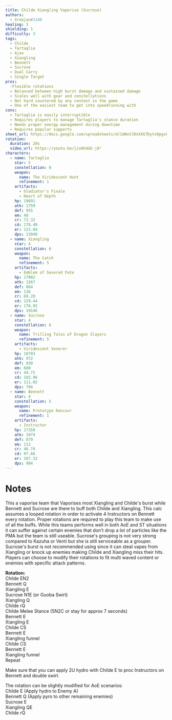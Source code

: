 ```yaml
---
title: Childe Xiangling Vaporise (Sucrose) 
authors:
  - Xreejan#1180
healing: 3
shielding: 1
difficulty: 3
tags:
  - Childe
  - Tartaglia
  - Ajax
  - Xiangling
  - Bennett
  - Sucrose
  - Dual Carry
  - Single Target
pros:
  -Flexible rotations
  - Balanced between high burst damage and sustained damage
  - Scales well with gear and constellations
  - Not hard countered by any content in the game
  - One of the easiest team to get into speedrunning with  
cons:
  - Tartaglia is easily interruptible 
  - Requires players to manage Tartaglia's stance duration
  - Needs proper energy management during downtime 
  - Requires popular supports 
sheet_url: https://docs.google.com/spreadsheets/d/1dWxVJOnXXG7Dytx0pgvFprdfST-iSgM1VZjAf5zc4jI/edit?usp=sharing
rotation:
  duration: 29s
  video_url: https://youtu.be/jisWS4GE-jA"
characters:
  - name: Tartaglia
    star: 5
    constellation: 0
    weapon:
      name: The Viridescent Hunt
      refinement: 1
    artifacts:
      - Gladiator's Finale
      - Heart of Depth
    hp: 19691
    atk: 1759
    def: 955
    em: 40
    cr: 72.32
    cd: 178.40
    er: 122.04
    dps: 13048
  - name: Xiangling 
    star: 4
    constellation: 6
    weapon:
      name: The Catch
      refinement: 5
    artifacts:
      - Emblem of Severed Fate
    hp: 17002
    atk: 1567
    def: 864
    em: 136
    cr: 69.20
    cd: 129.44
    er: 176.92
    dps: 19146
  - name: Sucrose
    star: 4
    constellation: 6
    weapon:
      name: Trilling Tales of Dragon Slayers 
      refinement: 5
    artifacts:
      - Viridescent Venerer
    hp: 18703
    atk: 972
    def: 830
    em: 680
    cr: 44.72
    cd: 102.96
    er: 111.02
    dps: 766
  - name: Bennett
    star: 4
    constellation: 5
    weapon:
      name: Prototype Rancour
      refinement: 1
    artifacts:
      - Instructor
    hp: 17358
    atk: 1074
    def: 879
    em: 112
    cr: 46.74
    cd: 97.66
    er: 187.32
    dps: 904
---
```


# **Notes**  
This a vaporise team that Vaporises most Xiangling and Childe's burst while Bennett and Sucrose are there to buff both Childe and Xiangling. This calc assumes a looped rotation in order to activate 4 Instructors on Bennett every rotation. Proper rotations are required to play this team to make use of all the buffs. While this teams performs well in both AoE and ST situations it can suffer against certain enemies that don't drop a lot of particles like the PMA but the team is still useable. Sucrose's grouping is not very strong compared to Kazuha or Venti but she is still serviceable as a grouper. Sucrose's burst is not recommended using since it can steal vapes from Xiangling or knock up enemies making Childe and Xiangling miss their hits. Players can choose to modify their rotations to fit multi waved content or enemies with specific attack patterns. 

**Rotation:**  
Childe EN2  
Bennett Q  
Xiangling E  
Sucrose N1E (or Guoba Swirl)  
Xiangling Q  
Childe rQ  
Childe Melee Stance (5N2C or stay for approx 7 seconds)  
Bennett E  
Xiangling E  
Childe CS  
Bennett E  
Xiangling funnel  
Childe CS  
Bennett E  
Xiangling funnel  
Repeat  

Make sure that you can apply 2U hydro with Childe E to proc Instructors on Bennett and double swirl.  

The rotation can be slightly modified for AoE scenarios:  
Childe E (Apply hydro to Enemy A)  
Bennett Q (Apply pyro to other remaining enemies)  
Sucrose E  
Xiangling QE  
Childe rQ

